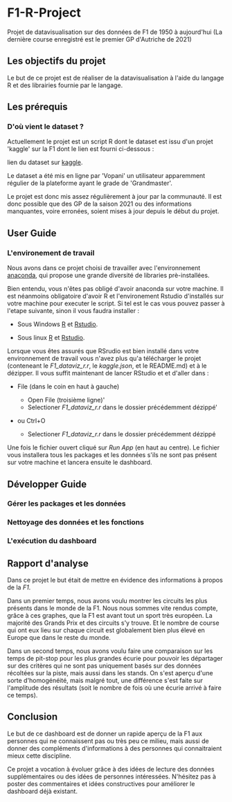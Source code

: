 # F1-R-Project

Projet de datavisualisation sur des données de F1 de 1950 à aujourd'hui (La dernière course enregistré est le premier GP d'Autriche de 2021)

## Les objectifs du projet 

Le but de ce projet est de réaliser de la datavisualisation à l'aide du langage R et des librairies fournie par le langage.

## Les prérequis

### D'où vient le dataset ?

Actuellement le projet est un script R dont le dataset est issu d'un projet 'kaggle' sur la F1 dont le lien est fourni ci-dessous :

lien du dataset sur [kaggle](https://www.kaggle.com/rohanrao/formula-1-world-championship-1950-2020).

Le dataset a été mis en ligne par 'Vopani' un utilisateur apparemment régulier de la plateforme ayant le grade de 'Grandmaster'.

Le projet est donc mis assez régulièrement à jour par la communauté. Il est donc possible que des GP de la saison 2021 ou des informations manquantes, voire erronées, soient mises à jour depuis le début du projet.

## User Guide

### L'environement de travail

Nous avons dans ce projet choisi de travailler avec l'environnement [anaconda](https://www.anaconda.com/products/individual), qui propose une grande diversité de libraries prè-installées.

Bien entendu, vous n'êtes pas obligé d'avoir anaconda sur votre machine. Il est néanmoins obligatoire d'avoir R et l'environement Rstudio d'installés sur votre machine pour executer le script. Si tel est le cas vous pouvez passer à l'etape suivante, sinon il vous faudra installer :

- Sous Windows [R](https://cran.r-project.org/bin/windows/base/) et [Rstudio](https://rstudio.com/products/rstudio/download/). 

- Sous linux [R](https://cran.r-project.org/bin/linux/) et [Rstudio](https://rstudio.com/products/rstudio/download/ ).  

Lorsque vous êtes assurés que RSrudio est bien installé dans votre environnement de travail vous n'avez plus qu'a télécharger le projet (conteneant le *F1_dataviz_r.r*, le *kaggle.json*, et le README.md) et à le dézipper. Il vous suffit maintenant de lancer RStudio et et d'aller dans :

- File (dans le coin en haut à gauche)
  - Open File (troisième ligne)'
  - Selectioner *F1_dataviz_r.r* dans le dossier précédemment dézippé'

- ou Ctrl+O
  - Selectioner *F1_dataviz_r.r* dans le dossier précédemment dézippé

Une fois le fichier ouvert cliqué sur *Run App* (en haut au centre). Le fichier vous installera tous les packages et les données s'ils ne sont pas présent sur votre machine et lancera ensuite le dashboard.

## Développer Guide

### Gérer les packages et les données

### Nettoyage des données et les fonctions

### L'exécution du dashboard

## Rapport d'analyse 

Dans ce projet le but était de mettre en évidence des informations à propos de la *F1*. 

Dans un premier temps, nous avons voulu montrer les circuits les plus présents dans le monde de la F1. Nous nous sommes vite rendus compte, grâce à ces graphes, que la F1 est avant tout un sport très européen. La majorité des Grands Prix et des circuits s'y trouve. Et le nombre de course qui ont eux lieu sur chaque circuit est globalement bien plus élevé en Europe que dans le reste du monde.

Dans un second temps, nous avons voulu faire une comparaison sur les temps de pit-stop pour les plus grandes écurie pour pouvoir les départager sur des critères qui ne sont pas uniquement basés sur des données récoltées sur la piste, mais aussi dans les stands. On s'est aperçu d'une sorte d'homogénéité, mais malgré tout, une différence s'est faite sur l'amplitude des résultats (soit le nombre de fois où une écurie arrivé à faire ce temps).

## Conclusion

Le but de ce dashboard est de donner un rapide aperçu de la F1 aux personnes qui ne connaissent pas ou très peu ce milieu, mais aussi de donner des compléments d'informations à des personnes qui connaitraient mieux cette discipline.

Ce projet a vocation à évoluer grâce à des idées de lecture des données supplémentaires ou des idées de personnes intéressées. N'hésitez pas à poster des commentaires et idées constructives pour améliorer le dashboard déjà existant.
